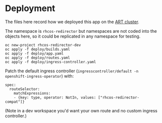# Deployment

The files here record how we deployed this app on the
[ART cluster](https://console-openshift-console.apps.art.xq1c.p1.openshiftapps.com/).

The namespace is `rhcos-redirector` but namespaces are not coded into the
objects here, so it could be replicated in any namespace for testing.

    oc new-project rhcos-redirector-dev
    oc apply -f deploy/builds.yaml
    oc apply -f deploy/app.yaml
    oc apply -f deploy/routes.yaml
    oc apply -f deploy/ingress-controller.yaml

Patch the default ingress controller (`ingresscontroller/default -n openshift-ingress-operator`) with:

    spec:
      routeSelector:
        matchExpressions:
        - {key: type, operator: NotIn, values: ["rhcos-redirector-compat"]}

(Note in a dev workspace you'd want your own route and no custom ingress controller.)
